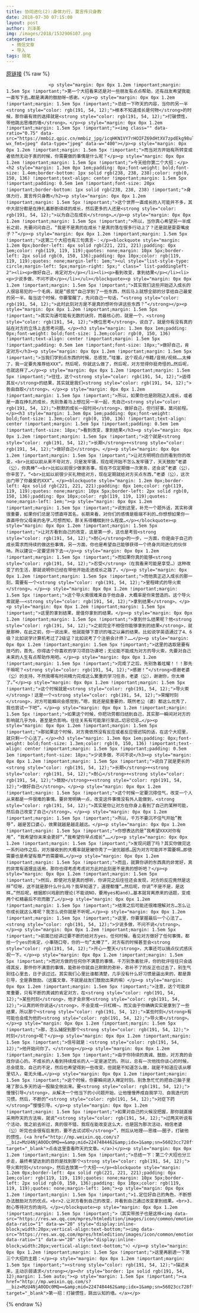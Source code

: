 ```yaml
---
title: 协同进化(2):身体力行，莫言传只身教
date: 2018-07-30 07:15:00
layout: post
author: 刘泽美
img: /images/2018/1532906107.png
categories:
  - 微信文章
  - 导入
tags: 随笔
---
```


[原链接](http://mp.weixin.qq.com/s?__biz=MzU4NjA0ODc0MQ==&amp;mid=2247484465&amp;idx=1&amp;sn=16171b73a2d8b55ab40815e96c963f89&amp;chksm=fd8071bbcaf7f8ad4cbda6de94760450ad22c54d7f6eb1ddb6395b3c58542d0f83d5ec39576a&amp;scene=27#wechat_redirect)
{% raw %}

                    

                    
                    
                    
                    <p style="margin: 0px 0px 1.2em !important;margin: 1.5em 5px !important;">第一个大招看来还是对一些朋友有点点帮助，还有战友希望我能一直写下去…都是满满的鼓励呀~感谢。</p><p style="margin: 0px 0px 1.2em !important;margin: 1.5em 5px !important;">总结一下昨天的内容，当你的另一半<strong style="color: rgb(191, 54, 12);">根本不知道成长是何物</strong>的时候，那你最有效的选择就是<strong style="color: rgb(191, 54, 12);">打破惯性，带他跳出思维的墙</strong>。</p><p style="margin: 0px 0px 1.2em !important;margin: 1.5em 5px !important;"><img class="" data-ratio="0.75" data-src="https://mmbiz.qpic.cn/mmbiz_jpg/icqHKN1VY7rHOIFZ69dHtXV7zpdEkg98ulLVvpgAt7Pkxq0zQibRWKPULHvX4JID994ng4iciaYlxqmPiaolibuqPEIA/640?wx_fmt=jpeg" data-type="jpeg" data-w="400"></p><p style="margin: 0px 0px 1.2em !important;margin: 1.5em 5px !important;">而当对方开始有所转变或者依然无动于衷的时候，你需要做的事情是什么呢？</p><p style="margin: 0px 0px 1.2em !important;margin: 1.5em 5px !important;">今天给你第二个大招：</p><h2 style="margin: 1.3em 0px 1em;padding: 0px;font-weight: bold;font-size: 1.4em;border-bottom: 1px solid rgb(238, 238, 238);color: rgb(0, 150, 136) !important;text-align: center !important;margin: 1.5em 5px !important;padding: 0.5em 1em !important;font-size: 20px !important;border-bottom: 1px solid rgb(238, 238, 238) !important;">身体力行，莫言传只身教</h2><p style="margin: 0px 0px 1.2em !important;margin: 1.5em 5px !important;">这个世界一直成长的人可能并不多，其中大部分都是在挣扎着断断续续的成长，然后更多的人还是<strong style="color: rgb(191, 54, 12);">以为自己在成长</strong>…</p><p style="margin: 0px 0px 1.2em !important;margin: 1.5em 5px !important;">所以，当你真心希望另一半成长之前，先要问问自己，“我是不是真的在成长？是真的落在很多行动上了？还是就是耍耍嘴皮子？”</p><p style="margin: 0px 0px 1.2em !important;margin: 1.5em 5px !important;">这第二个大招也有三句真言~：</p><blockquote style="margin: 1.2em 0px;border-left: 4px solid rgb(221, 221, 221);padding: 0px 1em;color: rgb(119, 119, 119);quotes: none;margin: 10px 5px;border-left: 2px solid rgb(0, 150, 136);padding: 0px 10px;color: rgb(119, 119, 119);quotes: none;margin-left: 1em;"><ul style="list-style-type: circle;margin-left: 5px;margin-right: 5px;" class=" list-paddingleft-2"><li><p>做好自己，肯定对方</p></li><li><p>看到改变，拿到结果</p></li><li><p>少说多做，不问不说</p></li></ul></blockquote><p style="margin: 0px 0px 1.2em !important;margin: 1.5em 5px !important;">其实我们这些开始迈入成长的人很容易犯的一个毛病，就是“感觉“自己学到了一些东西，然后马上就想全部的分享给自己最爱的另一半。每当这个时候，你要警醒了，先问自己一句话，“<strong style="color: rgb(191, 54, 12);">此时此刻对方是不是真的想听你讲这些东西？”</strong></p><p style="margin: 0px 0px 1.2em !important;margin: 1.5em 5px !important;">其实沟通可能有无数的诀窍，而最核心的，就是一个，<strong style="color: rgb(191, 54, 12);">换位思考</strong>，说白了，就是你有没有真的站在对方的立场上去思考问题。</p><h3 style="margin: 1.3em 0px 1em;padding: 0px;font-weight: bold;font-size: 1.3em;color: rgb(0, 150, 136) !important;text-align: center !important;margin: 1.5em 5px !important;padding: 0.5em 1em !important;font-size: 18px;">做好自己，肯定对方</h3><p style="margin: 0px 0px 1.2em !important;margin: 1.5em 5px !important;">当我们学到点东西的时候，总感觉，”哇塞，这个观点/书籍/音频/视频……太棒了，我一定要先推荐给XXX“。然后呢，你就这么做了，然后呢，对方觉得你挺奇怪的…然后呢，也就这样了…</p><p style="margin: 0px 0px 1.2em !important;margin: 1.5em 5px !important;">往往，这个<strong style="color: rgb(191, 54, 12);">适得其反</strong>的结果，其实就是我们<strong style="color: rgb(191, 54, 12);">咎由自取</strong>。</p><p style="margin: 0px 0px 1.2em !important;margin: 1.5em 5px !important;">所以，如果你也是刚刚迈入成长，或者是一直在挣扎的成长，先别急着马上想拉另一半一起，先自己<strong style="color: rgb(191, 54, 12);">默默的成长一段时间</strong>，做好自己，但行好事，莫问前程。</p><h3 style="margin: 1.3em 0px 1em;padding: 0px;font-weight: bold;font-size: 1.3em;color: rgb(0, 150, 136) !important;text-align: center !important;margin: 1.5em 5px !important;padding: 0.5em 1em !important;font-size: 18px;">看到改变，拿到结果</h3><p style="margin: 0px 0px 1.2em !important;margin: 1.5em 5px !important;">这个就是<strong style="color: rgb(191, 54, 12);">长期</strong>+<strong style="color: rgb(191, 54, 12);">做好自己</strong>。</p><p style="margin: 0px 0px 1.2em !important;margin: 1.5em 5px !important;">让对方明明白白的看到你的改变，<br>比如以前从来不夸对方，只是发牢骚，现在呢开始不怎么发牢骚了，天天鼓励”老婆（公），你真棒“~<br>比如以前很少做家务事，现在不仅定期做一次家务，还会说”老婆（公），你辛苦了。“<br>比如以前很少买礼物给对方，现在定期就给对方买点东西，”老婆（公），这次出门带了你最爱的XXX“。</p><blockquote style="margin: 1.2em 0px;border-left: 4px solid rgb(221, 221, 221);padding: 0px 1em;color: rgb(119, 119, 119);quotes: none;margin: 10px 5px;border-left: 2px solid rgb(0, 150, 136);padding: 0px 10px;color: rgb(119, 119, 119);quotes: none;margin-left: 1em;"><p style="margin: 0px 0px 1.2em !important;margin: 1.5em 5px !important;">说到这里，补充一个题外话，其实称谓很重要，如果你们总是习惯直呼其名，长期来看，对你们的感情是极端不利的…你想想如果你一直直呼你父母亲的名字…可想而知，那关系得糟糕到什么程度…</p></blockquote><p style="margin: 0px 0px 1.2em !important;margin: 1.5em 5px !important;">让对方看到自己的改变，这是第一步，这也是考验<strong style="color: rgb(191, 54, 12);">耐心</strong>的一步，一方面，你是由于自己的成长需求而持续的做这些事情，另一方面，你也是希望自己能够获得一个终身共同进化的伙伴呐，所以建议一定要坚持下去~</p><p style="margin: 0px 0px 1.2em !important;margin: 1.5em 5px !important;">而如果你真的能够<strong style="color: rgb(191, 54, 12);">忍受</strong>（在我看来可能是享受…）这种改变了的生活，那就说明你已经在带他开始走进成长之路了。</p><p style="margin: 0px 0px 1.2em !important;margin: 1.5em 5px !important;">而他真正迈入成长的那一刻，需要有一个<strong style="color: rgb(191, 54, 12);">里程碑式的导火索</strong>。</p><p style="margin: 0px 0px 1.2em !important;margin: 1.5em 5px !important;">这个导火索很难来自于他自身，大概率是你来营造的。这个导火索就是——<strong style="color: rgb(191, 54, 12);">拿到结果</strong>。</p><p style="margin: 0px 0px 1.2em !important;margin: 1.5em 5px !important;">这里的拿到结果，是值你拿到的结果。</p><p style="margin: 0px 0px 1.2em !important;margin: 1.5em 5px !important;">拿到什么结果呢？他<strong style="color: rgb(191, 54, 12);">之前完全不相信你能够拿到的结果</strong>，就是那种，在此之前，你一说出来，他就能够下意识的嗤之以鼻的结果。比如说学英语通过了4、6级？比如说学计算机考过了2级证？比如说考了个注册会计师？……</p><p style="margin: 0px 0px 1.2em !important;margin: 1.5em 5px !important;">这里的选取是要有技巧的，首先，你得选个你喜欢的学习项目功课吧；无论能不能成为对方的导火索，先要对自己未来的人生有点帮助作用吧。</p><p style="margin: 0px 0px 1.2em !important;margin: 1.5em 5px !important;">完成了之后，先别急着炫耀！！！那先干嘛呢？<strong style="color: rgb(191, 54, 12);">感谢！“</strong>感谢老婆（公）的支持，不然我哪有时间精力完成这么繁重的学习任务，老婆（公），谢谢你，你太棒了。”</p><p style="margin: 0px 0px 1.2em !important;margin: 1.5em 5px !important;">这个时候就是<strong style="color: rgb(191, 54, 12);">导火索</strong>！这是一个<strong style="color: rgb(191, 54, 12);">荣耀时刻</strong>，对方可能瞬间会感觉到，”嗯，我还是挺重要的，既然老公（婆）都这么优秀了，我也尝试一下吧“。</p><p style="margin: 0px 0px 1.2em !important;margin: 1.5em 5px !important;">如果这个时候，你把功劳都归结到自己，其实那一瞬间对对方的影响就几乎为0，甚至是负影响。往往关系有可能渐行渐远…切忌切忌…</p><p style="margin: 0px 0px 1.2em !important;margin: 1.5em 5px !important;">那如果这个时候，对方竟依然没有反应或者反应很迟钝的话，在这个大招里，就只剩一个心法了。</p><h3 style="margin: 1.3em 0px 1em;padding: 0px;font-weight: bold;font-size: 1.3em;color: rgb(0, 150, 136) !important;text-align: center !important;margin: 1.5em 5px !important;padding: 0.5em 1em !important;font-size: 18px;">少说多做，不问不说</h3><p style="margin: 0px 0px 1.2em !important;margin: 1.5em 5px !important;">说白了就是更长的<strong style="color: rgb(191, 54, 12);">长期</strong>+<strong style="color: rgb(191, 54, 12);">耐心</strong>+<strong style="color: rgb(191, 54, 12);">鼓励</strong>+<strong style="color: rgb(191, 54, 12);">做好自己</strong>。</p><p style="margin: 0px 0px 1.2em !important;margin: 1.5em 5px !important;">这个时候一定要沉得住气，改变一个人从来都是一件很难的事情。要非常明确一点，改变这件事情没有外人能做到，<strong style="color: rgb(191, 54, 12);">其实是你让对方在你身上看到了自己的某种可能，然后自己改变了自己</strong>。</p><p style="margin: 0px 0px 1.2em !important;margin: 1.5em 5px !important;">所以，千万不要沉不住气开始”教导”，越是苦口婆心，效果就越是越走越远。</p><p style="margin: 0px 0px 1.2em !important;margin: 1.5em 5px !important;">你想表达的是”我希望XXX对你有用”，“我希望你未来会更好“，”我希望你早点成长“……</p><p style="margin: 0px 0px 1.2em !important;margin: 1.5em 5px !important;">发现问题了吗？其实你做完这一系列动作之后，对方接收到的大概率就是被你秀了一波优越感…因为对方可能并不需要啊…即使需要也是希望有尊严的需要嘛…</p><p style="margin: 0px 0px 1.2em !important;margin: 1.5em 5px !important;">而且，就算你讲的东西真的非常好，真的非常有道理且适用，那你也得考虑考虑对方此时此刻是不是真的想听吧？</p><p style="margin: 0px 0px 1.2em !important;margin: 1.5em 5px !important;">然后，即使对方是真的想听，你讲完之后往往还会发现，对方的反应竟然是这样”哎呀，这不就是那什么什么吗？我早知道了，道理都懂“…然后呢，你说”不是不是，是这样…“然后呢，根据即兴戏剧的理论(不能说NO，要用yes和and)…基本就背离原来的话题，变成两个杠精最后不欢而散了…</p><p style="margin: 0px 0px 1.2em !important;margin: 1.5em 5px !important;">结束之后可能还很难理解对方…怎么让你成长就这么难呢？我怎么说你就是不听呢…</p><p style="margin: 0px 0px 1.2em !important;margin: 1.5em 5px !important;">这里，你要掌握最后一个心法了…<strong style="color: rgb(191, 54, 12);">少说多做，不问不说</strong>。</p><p style="margin: 0px 0px 1.2em !important;margin: 1.5em 5px !important;">前面已经讲过要不断的给对方yes，任何时候，看见对方做好了任何事情，都给一个yes的肯定，小事随口夸，你的一句”太棒了“，对方有的时候甚至会<strong style="color: rgb(191, 54, 12);">开心一整天</strong>，大事还可以搞点仪式感庆祝一下。</p><p style="margin: 0px 0px 1.2em !important;margin: 1.5em 5px !important;">而对方做的任何你不满意的事情，千万别急着批评，你的批评往往只会适得其反，那件你不满意的事情，能弥补你就自己默默的弥补，弥补不了的反正也过去了，别生气别往心里去，日子该过过。其实我们心里比谁都清楚，几乎没有什么好习惯是逼出来的，都是靠引导，全是靠鼓励。（这篇文章，不就是战友们鼓励出来的嘛）</p><p style="margin: 0px 0px 1.2em !important;margin: 1.5em 5px !important;">注意，这个可能非常重要，只有不断的真诚的肯定对方，在<strong style="color: rgb(191, 54, 12);">某些时刻</strong>，他才会非常<strong style="color: rgb(191, 54, 12);">认真的听你说话</strong>，不会变成一只杠精~。而又由于你确确实实是拿到了一些结果，所以那个<strong style="color: rgb(191, 54, 12);">某些时刻</strong>有可能也会成为他的<strong style="color: rgb(191, 54, 12);">导火索</strong>。</p><p style="margin: 0px 0px 1.2em !important;margin: 1.5em 5px !important;">那，怎么捕捉到那个<strong style="color: rgb(191, 54, 12);">时刻</strong>呢？</p><p style="margin: 0px 0px 1.2em !important;margin: 1.5em 5px !important;">信号就是：<strong style="color: rgb(191, 54, 12);">他开始问你了。</strong></p><p style="margin: 0px 0px 1.2em !important;margin: 1.5em 5px !important;">由于你持续的真诚、鼓励，对方真的会找你谈心的。不成长的人看到持续成长的人一定是迷茫的。所以，总有一次他找你谈心的时候，总会提及，自己的不足，然后也希望得到一些改变，但就是不知道怎么做，就是不知道应该从哪里切入，毫无头绪…</p><p style="margin: 0px 0px 1.2em !important;margin: 1.5em 5px !important;">这个时候，你要瞬间进入禅定时刻。别急急忙忙的把自己脑子里堵了那么多天的话一股脑全倒出来。要<strong style="color: rgb(191, 54, 12);">慢慢引导</strong>，从解决一个他当下的小问题开始，让他慢慢养成自我学习、自我迭代的习惯。然后，不断的“<strong style="color: rgb(191, 54, 12);">对症下药</strong>”慢慢引导。</p><p style="margin: 0px 0px 1.2em !important;margin: 1.5em 5px !important;">如果对自己的火候没把握，那你就直接采用昨天的方法嘛，就说“<strong style="color: rgb(191, 54, 12);">过两天听说有个活动，我之前去听过，真的很不错，我现在能改变这么大，也是因为那次活动，相信老婆（公）听完也会很有启发的，要不去试试呗</strong>”，然后从地理——思维——圈子，打破他的惯性。(<a href="http://mp.weixin.qq.com/s?__biz=MzU4NjA0ODc0MQ==&amp;mid=2247484462&amp;idx=1&amp;sn=56023cc728ff2f3daaf99cd97d1e56a2&amp;chksm=fd8071a4caf7f8b2a2dc298c6b2fac80a237cbeef434d2b292ead109d40777086e7e6a0f48ff&amp;scene=21#wechat_redirect" target="_blank">点击这里查看昨天的文章。</a>)</p><p style="margin: 0px 0px 1.2em !important;margin: 1.5em 5px !important;">总结一下：第二个大招也分三步走，最终希望达到的目的是找到那个<strong style="color: rgb(191, 54, 12);">导火索时刻</strong>，然后去放第一个大招~~</p><blockquote style="margin: 1.2em 0px;border-left: 4px solid rgb(221, 221, 221);padding: 0px 1em;color: rgb(119, 119, 119);quotes: none;margin: 10px 5px;border-left: 2px solid rgb(0, 150, 136);padding: 0px 10px;color: rgb(119, 119, 119);quotes: none;margin-left: 1em;"><p style="margin: 0px 0px 1.2em !important;margin: 1.5em 5px !important;">1.定位好自己的角色，不断想办法鼓励对方的优点。<br>2.让对方看到自己的改变，并看到自己通过改变拿到结果。<br>3.耐心等待对方的询问。</p></blockquote><p style="margin: 0px 0px 1.2em !important;margin: 1.5em 5px !important;">（其实带孩子也是这样<img data-src="https://res.wx.qq.com/mpres/htmledition/images/icon/common/emotion_panel/emoji_wx/2_02.png" data-ratio="1" data-w="20" style="display:inline-block;width:20px;vertical-align:text-bottom;"><img data-src="https://res.wx.qq.com/mpres/htmledition/images/icon/common/emotion_panel/emoji_wx/2_06.png" data-ratio="1" data-w="20" style="display:inline-block;width:20px;vertical-align:text-bottom;">）</p><p style="margin: 0px 0px 1.2em !important;margin: 1.5em 5px !important;">这里再剧透一下第三个大招的主题：</p><p style="margin: 0px 0px 1.2em !important;margin: 1.5em 5px !important;"><strong style="color: rgb(191, 54, 12);">描述未来，主动示弱请求</strong></p><hr style="border: 1px solid rgb(191, 54, 12);margin: 1.5em auto;"><p style="margin: 1.5em 5px !important;"><a href="http://mp.weixin.qq.com/s?__biz=MzU4NjA0ODc0MQ==&amp;mid=2247484462&amp;idx=1&amp;sn=56023cc728ff2f3daaf99cd97d1e56a2&amp;chksm=fd8071a4caf7f8b2a2dc298c6b2fac80a237cbeef434d2b292ead109d40777086e7e6a0f48ff&amp;scene=21#wechat_redirect" target="_blank">第一招：打破惯性，跳出认知的墙。</a></p>
                
{% endraw %}
